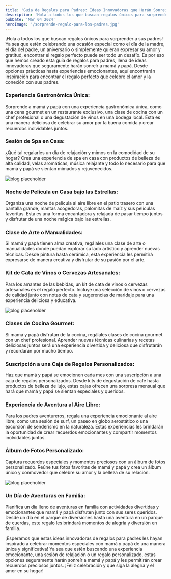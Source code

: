 ```yaml
---
title: 'Guía de Regalos para Padres: Ideas Innovadoras que Harán Sonreír a Mamá y Papá'
description: 'Hola a todos los que buscan regalos únicos para sorprender a sus padres...'
pubDate: 'Mar 04 2024'
heroImage: '/sorprende-regalo-para-los-padres.jpg'
---
```


¡Hola a todos los que buscan regalos únicos para sorprender a sus padres! Ya sea que estén celebrando una ocasión especial como el día de la madre, el día del padre, un aniversario o simplemente quieran expresar su amor y gratitud, encontrar el regalo perfecto puede ser todo un desafío. Es por eso que hemos creado esta guía de regalos para padres, llena de ideas innovadoras que seguramente harán sonreír a mamá y papá. Desde opciones prácticas hasta experiencias emocionantes, aquí encontrarán inspiración para encontrar el regalo perfecto que celebre el amor y la conexión con sus padres.

### Experiencia Gastronómica Única:
Sorprende a mamá y papá con una experiencia gastronómica única, como una cena gourmet en un restaurante exclusivo, una clase de cocina con un chef profesional o una degustación de vinos en una bodega local. Esta es una manera deliciosa de celebrar su amor por la buena comida y crear recuerdos inolvidables juntos.

### Sesión de Spa en Casa:
¿Qué tal regalarles un día de relajación y mimos en la comodidad de su hogar? Crea una experiencia de spa en casa con productos de belleza de alta calidad, velas aromáticas, música relajante y todo lo necesario para que mamá y papá se sientan mimados y rejuvenecidos.

![blog placeholder](/sorprende-regalo-para-los-padres-post-1.jpg)

### Noche de Película en Casa bajo las Estrellas:
Organiza una noche de película al aire libre en el patio trasero con una pantalla grande, mantas acogedoras, palomitas de maíz y sus películas favoritas. Esta es una forma encantadora y relajada de pasar tiempo juntos y disfrutar de una noche mágica bajo las estrellas.

### Clase de Arte o Manualidades:
Si mamá y papá tienen alma creativa, regálales una clase de arte o manualidades donde puedan explorar su lado artístico y aprender nuevas técnicas. Desde pintura hasta cerámica, esta experiencia les permitirá expresarse de manera creativa y disfrutar de su pasión por el arte.

### Kit de Cata de Vinos o Cervezas Artesanales:
Para los amantes de las bebidas, un kit de cata de vinos o cervezas artesanales es el regalo perfecto. Incluye una selección de vinos o cervezas de calidad junto con notas de cata y sugerencias de maridaje para una experiencia deliciosa y educativa.

![blog placeholder](/sorprende-regalo-para-los-padres-post-2.jpg)

### Clases de Cocina Gourmet:
Si mamá y papá disfrutan de la cocina, regálales clases de cocina gourmet con un chef profesional. Aprender nuevas técnicas culinarias y recetas deliciosas juntos será una experiencia divertida y deliciosa que disfrutarán y recordarán por mucho tiempo.

### Suscripción a una Caja de Regalos Personalizados:
Haz que mamá y papá se emocionen cada mes con una suscripción a una caja de regalos personalizados. Desde kits de degustación de café hasta productos de belleza de lujo, estas cajas ofrecen una sorpresa mensual que hará que mamá y papá se sientan especiales y queridos.

### Experiencia de Aventura al Aire Libre:
Para los padres aventureros, regala una experiencia emocionante al aire libre, como una sesión de surf, un paseo en globo aerostático o una excursión de senderismo en la naturaleza. Estas experiencias les brindarán la oportunidad de crear recuerdos emocionantes y compartir momentos inolvidables juntos.

### Álbum de Fotos Personalizado:
Captura recuerdos especiales y momentos preciosos con un álbum de fotos personalizado. Reúne tus fotos favoritas de mamá y papá y crea un álbum único y conmovedor que celebre su amor y la belleza de su relación.

![blog placeholder](/sorprende-regalo-para-los-padres-post-3.jpg)

### Un Día de Aventuras en Familia:
Planifica un día lleno de aventuras en familia con actividades divertidas y emocionantes que mamá y papá disfruten junto con sus seres queridos. Desde un día en el parque de diversiones hasta una aventura en un parque de cuerdas, este regalo les brindará momentos de alegría y diversión en familia.

¡Esperamos que estas ideas innovadoras de regalos para padres les hayan inspirado a celebrar momentos especiales con mamá y papá de una manera única y significativa! Ya sea que estén buscando una experiencia emocionante, una sesión de relajación o un regalo personalizado, estas opciones seguramente harán sonreír a mamá y papá y les permitirán crear recuerdos preciosos juntos. ¡Feliz celebración y que siga la alegría y el amor en su hogar!